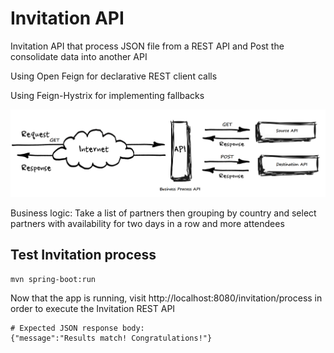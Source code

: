 # Invitation API
Invitation API that process JSON file from a REST API and Post the consolidate data into another API

Using Open Feign for declarative REST client calls

Using Feign-Hystrix for implementing fallbacks

![print](invitation-api.png)

Business logic: Take a list of partners then grouping by country and select partners with availability for two days in a row and more attendees

## Test Invitation process
```
mvn spring-boot:run
```

Now that the app is running, visit http://localhost:8080/invitation/process in order to execute the Invitation REST API

```
# Expected JSON response body:
{"message":"Results match! Congratulations!"}
```